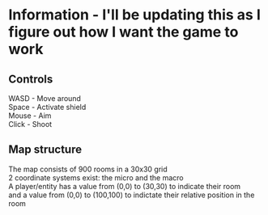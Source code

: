 <h1>Information - I'll be updating this as I figure out how I want the game to work</h1>
<h2>Controls</h2>
WASD - Move around
<br>Space - Activate shield
<br>Mouse - Aim
<br>Click - Shoot

<h2>Map structure</h2>
<p>The map consists of 900 rooms in a 30x30 grid
<br>2 coordinate systems exist: the micro and the macro
<br>A player/entity has a value from (0,0) to (30,30) to indicate their room
<br>and a value from (0,0) to (100,100) to indictate their relative position in the room

</p>
